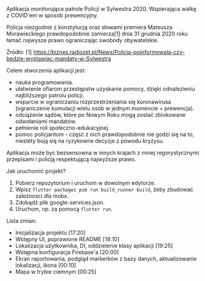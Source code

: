 Aplikacja monitorująca patrole Policji w Sylwestra 2020. Wspierająca walkę z COVID'em w sposób prewencyjny.

Policja niezgodnie z konstytucją oraz słowami premiera Mateusza Morawieckiego prawdopodobnie zamierza[1] dnia 31 grudnia 2020 roku łamać najwysze prawo ograniczając swobody obywatelskie.

Źródło:
[1] https://biznes.radiozet.pl/News/Policja-poinformowala-czy-bedzie-wystawiac-mandaty-w-Sylwestra


Celem stworzenia aplikacji jest: 

- nauka programowania.
- ułatwienie ofiarom przestępstw uzyskanie pomocy, dzięki odnalezieniu najbliższego patrolu policji.
- wsparcie w ograniczaniu rozprzestrzeniania się koronawirusa (ograniczenie kumulacji wielu osób w jednym momencie + prewencja).
- odciążenie sądów, które po Nowym Roku mogą zostać zblokowane odwołaniami mandatów.
- pełnienie roli społeczno-edukacyjnej.
- pomoc policjantom - część z nich prawdopodobnie nie godzi się na to, niestety boją się na ryzykowne decyzje z powodu kryzysu.

Aplikacja może byc bezsensowna w innych krajach z mniej regorystycznymi przepisami i policją respektującą najwyższe prawo. 

Jak uruchomić projekt?
1. Pobierz repozytorium i uruchom w dowolnym edytorze.
2. Wpisz ```flutter packages pub run build_runner build```, żeby zbudować zależnosci dla mobx.
3. Zdobądź plik google-services.json. 
4. Uruchom, np. za pomocą ```flutter run```.


Lista zmian:
- Inicjalizacja projektu [17:20]
- Wstępny UI, poprawione README [18:10]
- Lokalizacja użytkownika, DI, oddzielenie klasy aplikacji [19:25]
- Wstępna konfiguracja Firebase'a [20:00]
- Ekran raportowania, podgląd markerków z bazy danych, aktualizowanie lokalizacji, ikona [00:10]
- Mapa w trybie ciemnym [00:25]
